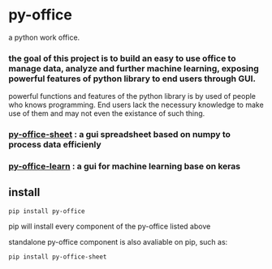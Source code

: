 # py-office
 a python work office.
 
### the goal of this project is to build an easy to use office to manage data, analyze and further machine learning, exposing powerful features of python library to end users through GUI.
powerful functions and features of the python library is by used of people who knows programming. End users lack the necessury knowledge to make use of them and may not even the existance of such thing.
 
### [py-office-sheet](https://github.com/YC-Lammy/py-office-sheet) : a gui spreadsheet based on numpy to process data efficienly 

### [py-office-learn](https://github.com/YC-Lammy/py-office-learn) :  a gui for machine learning base on keras

## install
```
pip install py-office
```
pip will install every component of the py-office listed above

standalone py-office component is also avaliable on pip, such as:
```
pip install py-office-sheet
```
